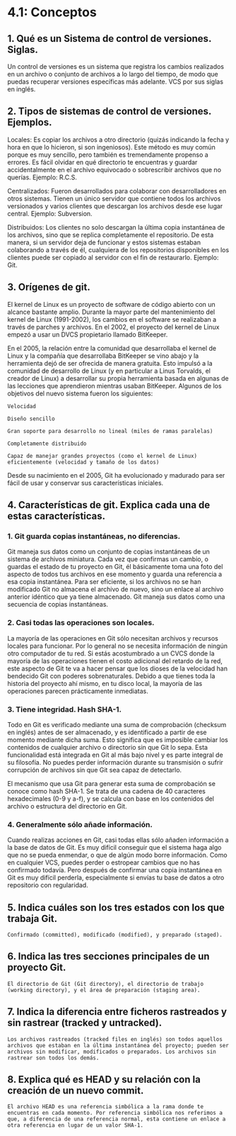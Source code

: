 # 4.1: Conceptos

## 1. Qué es un Sistema de control de versiones. Siglas.

Un control de versiones es un sistema que registra los cambios realizados en un archivo o conjunto de archivos a lo largo del tiempo, de modo que puedas recuperar versiones específicas más adelante.
VCS por sus siglas en inglés.

## 2. Tipos de sistemas de control de versiones. Ejemplos.

Locales: Es copiar los archivos a otro directorio (quizás indicando la fecha y hora en que lo hicieron, si son ingeniosos). Este método es muy común porque es muy sencillo, pero también es tremendamente propenso a errores. Es fácil olvidar en qué directorio te encuentras y guardar accidentalmente en el archivo equivocado o sobrescribir archivos que no querías. Ejemplo: R.C.S.

Centralizados: Fueron desarrollados para colaborar con desarrolladores en otros sistemas. Tienen un único servidor que contiene todos los archivos versionados y varios clientes que descargan los archivos desde ese lugar central. Ejemplo: Subversion.

Distribuidos: Los clientes no solo descargan la última copia instantánea de los archivos, sino que se replica completamente el repositorio. De esta manera, si un servidor deja de funcionar y estos sistemas estaban colaborando a través de él, cualquiera de los repositorios disponibles en los clientes puede ser copiado al servidor con el fin de restaurarlo. Ejemplo: Git.

## 3. Orígenes de git.

El kernel de Linux es un proyecto de software de código abierto con un alcance bastante amplio. Durante la mayor parte del mantenimiento del kernel de Linux (1991-2002), los cambios en el software se realizaban a través de parches y archivos. En el 2002, el proyecto del kernel de Linux empezó a usar un DVCS propietario llamado BitKeeper.

En el 2005, la relación entre la comunidad que desarrollaba el kernel de Linux y la compañía que desarrollaba BitKeeper se vino abajo y la herramienta dejó de ser ofrecida de manera gratuita. Esto impulsó a la comunidad de desarrollo de Linux (y en particular a Linus Torvalds, el creador de Linux) a desarrollar su propia herramienta basada en algunas de las lecciones que aprendieron mientras usaban BitKeeper. Algunos de los objetivos del nuevo sistema fueron los siguientes:

    Velocidad

    Diseño sencillo

    Gran soporte para desarrollo no lineal (miles de ramas paralelas)

    Completamente distribuido

    Capaz de manejar grandes proyectos (como el kernel de Linux) eficientemente (velocidad y tamaño de los datos)

Desde su nacimiento en el 2005, Git ha evolucionado y madurado para ser fácil de usar y conservar sus características iniciales.

## 4. Características de git. Explica cada una de estas características.
   ### 1. Git guarda copias instantáneas, no diferencias.

   Git maneja sus datos como un conjunto de copias instantáneas de un sistema de archivos miniatura. Cada vez que confirmas un cambio, o guardas el estado de tu proyecto en Git, él básicamente toma una foto del aspecto de todos tus archivos en ese momento y guarda una referencia a esa copia instantánea. Para ser eficiente, si los archivos no se han modificado Git no almacena el archivo de nuevo, sino un enlace al archivo anterior idéntico que ya tiene almacenado. Git maneja sus datos como una secuencia de copias instantáneas.

   ### 2. Casi todas las operaciones son locales.

   La mayoría de las operaciones en Git sólo necesitan archivos y recursos locales para funcionar. Por lo general no se necesita información de ningún otro computador de tu red. Si estás acostumbrado a un CVCS donde la mayoría de las operaciones tienen el costo adicional del retardo de la red, este aspecto de Git te va a hacer pensar que los dioses de la velocidad han bendecido Git con poderes sobrenaturales. Debido a que tienes toda la historia del proyecto ahí mismo, en tu disco local, la mayoría de las operaciones parecen prácticamente inmediatas.

   ### 3. Tiene integridad. Hash SHA-1.

   Todo en Git es verificado mediante una suma de comprobación (checksum en inglés) antes de ser almacenado, y es identificado a partir de ese momento mediante dicha suma. Esto significa que es imposible cambiar los contenidos de cualquier archivo o directorio sin que Git lo sepa. Esta funcionalidad está integrada en Git al más bajo nivel y es parte integral de su filosofía. No puedes perder información durante su transmisión o sufrir corrupción de archivos sin que Git sea capaz de detectarlo.

   El mecanismo que usa Git para generar esta suma de comprobación se conoce como hash SHA-1. Se trata de una cadena de 40 caracteres hexadecimales (0-9 y a-f), y se calcula con base en los contenidos del archivo o estructura del directorio en Git.

   ### 4. Generalmente sólo añade información.

   Cuando realizas acciones en Git, casi todas ellas sólo añaden información a la base de datos de Git. Es muy difícil conseguir que el sistema haga algo que no se pueda enmendar, o que de algún modo borre información. Como en cualquier VCS, puedes perder o estropear cambios que no has confirmado todavía. Pero después de confirmar una copia instantánea en Git es muy difícil perderla, especialmente si envías tu base de datos a otro repositorio con regularidad.

## 5. Indica cuáles son los tres estados con los que trabaja Git.

    Confirmado (committed), modificado (modified), y preparado (staged).

## 6. Indica las tres secciones principales de un proyecto Git.

    El directorio de Git (Git directory), el directorio de trabajo (working directory), y el área de preparación (staging area).

## 7. Indica la diferencia entre ficheros rastreados y sin rastrear (tracked y untracked).

    Los archivos rastreados (tracked files en inglés) son todos aquellos archivos que estaban en la última instantánea del proyecto; pueden ser archivos sin modificar, modificados o preparados. Los archivos sin rastrear son todos los demás.

## 8. Explica qué es HEAD y su relación con la creación de un nuevo commit.

    El archivo HEAD es una referencia simbólica a la rama donde te encuentras en cada momento. Por referencia simbólica nos referimos a que, a diferencia de una referencia normal, esta contiene un enlace a otra referencia en lugar de un valor SHA-1.
